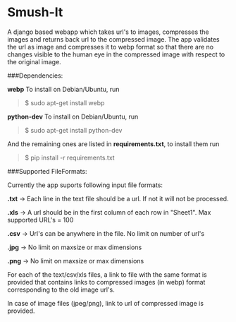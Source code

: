 # Smush-It
A django based webapp which takes url's to images, compresses the images and returns back url to the compressed image. The app validates the url as image and compresses it to webp format so that there are no changes visible to the human eye in the compressed image with respect to the original image.

###Dependencies:

**webp** To install on Debian/Ubuntu, run

> $ sudo apt-get install webp

**python-dev** To install on Debian/Ubuntu, run

> $ sudo apt-get install python-dev

And the remaining ones are listed in **requirements.txt**, to install them run

> $  pip install -r requirements.txt

###Supported FileFormats:

Currently the app suports following input file formats: 

**.txt** -> Each line in the text file should be a url. If not it will not be processed.

**.xls** -> A url should be in the first column of each row in "Sheet1". Max supported URL's = 100

**.csv** -> Url's can be anywhere in the file. No limit on number of url's

**.jpg** -> No limit on maxsize or max dimensions

**.png** -> No limit on maxsize or max dimensions

For each of the text/csv/xls files, a link to file with the same format is provided that contains links to compressed images (in webp) format corresponding to the old image url's.

In case of image files (jpeg/png), link to url of compressed image is provided.

